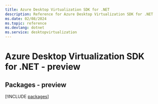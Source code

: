 ```yaml
---
title: Azure Desktop Virtualization SDK for .NET
description: Reference for Azure Desktop Virtualization SDK for .NET
ms.date: 02/08/2024
ms.topic: reference
ms.devlang: dotnet
ms.service: desktopvirtualization
---
```

# Azure Desktop Virtualization SDK for .NET - preview
## Packages - preview
[!INCLUDE [packages](desktop-virtualization-index.md)]